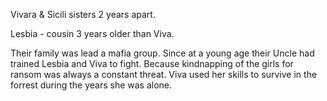 Vivara & Sicili sisters 2 years apart.

Lesbia - cousin 3 years older than Viva.

Their family was lead a mafia group. Since at a young age their Uncle had trained Lesbia and Viva to fight.
Because kindnapping of the girls for ransom was always a constant threat.
Viva used her skills to survive in the forrest during the years she was alone.
